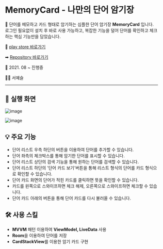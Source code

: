 # MemoryCard - 나만의 단어 암기장

📝 단어를 메모하고 카드 형태로 암기하는 심플한 단어 암기장 **MemoryCard** 입니다. 로그인 필요없이 설치 후 바로 사용 가능하고, 복잡한 기능을 덜어 단어를 확인하고 체크하는 핵심 기능만을 담았습니다. 

🚀 [play store 바로가기](https://play.google.com/store/apps/details?id=com.yeseul.memorycard)

➡ [Repository 바로가기](https://github.com/sok98/MemoryCard)   

📅 2021. 08 ~ 진행중

🙎‍♀️ 서예슬

* * *

## 📱 실행 화면

![image](https://user-images.githubusercontent.com/43838027/132533626-4ccf3835-b935-4a18-ba07-8767f7b995f2.png)

![image](https://user-images.githubusercontent.com/43838027/132535301-86dfffdb-5767-43a9-9ba7-e5ade3028a04.png)


## 💡 주요 기능   
- 단어 리스트 우측 하단의 버튼을 이용하여 단어를 추가할 수 있습니다.
- 단어 좌측의 체크박스를 통해 암기한 단어를 표시할 수 있습니다.
- 단어 리스트 상단의 검색 기능을 통해 원하는 단어를 검색할 수 있습니다.
- 단어 리스트 하단의 '단어 카드 보기'버튼을 통해 리스트 형식의 단어를 카드 형식으로 확인할 수 있습니다.
- 단어 카드 화면의 단어가 적힌 카드를 클릭하면 뜻을 확인할 수 있습니다.
- 카드를 왼쪽으로 스와이프하면 체크 해제, 오른쪽으로 스와이프하면 체크할 수 있습니다.
- 단어 카드 아래의 버튼을 통해 단어 카드를 다시 불러올 수 있습니다.

## 🛠 사용 스킬
- **MVVM** 패턴 이용하여 **ViewModel, LiveData** 사용
- **Room**을 이용하여 단어를 저장
- **CardStackView**를 이용한 암기 카드 구현





